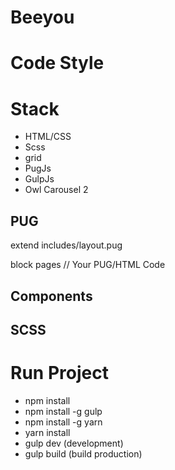 # Beeyou

# Code Style

# Stack
- HTML/CSS
- Scss
- grid
- PugJs
- GulpJs
- Owl Carousel 2

## PUG
extend includes/layout.pug

block pages
// Your PUG/HTML Code

## Components


## SCSS

# Run Project
- npm install
- npm install -g gulp
- npm install -g yarn
- yarn install
- gulp dev (development)
- gulp build (build production)
